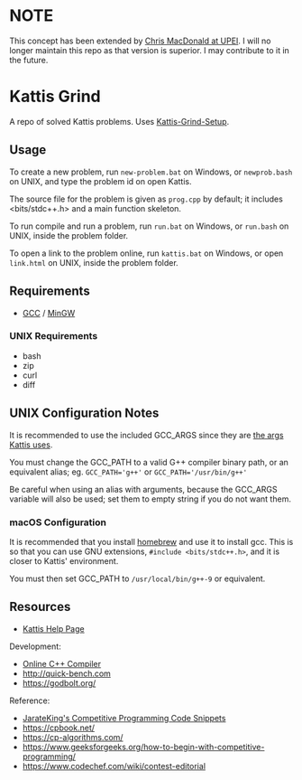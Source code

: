 # NOTE

This concept has been extended by [Chris MacDonald at UPEI](https://github.com/chrismacdonaldw/kattis-grind).
I will no longer maintain this repo as that version is superior. I may contribute to it in the future.

# Kattis Grind

A repo of solved Kattis problems. Uses [Kattis-Grind-Setup](https://github.com/JarateKing/Kattis-Grind-Setup).

## Usage

To create a new problem, run `new-problem.bat` on Windows, or `newprob.bash` on UNIX, and type the problem id on open Kattis.

The source file for the problem is given as `prog.cpp` by default; it includes <bits/stdc++.h> and a main function skeleton.

To run compile and run a problem, run `run.bat` on Windows, or `run.bash` on UNIX, inside the problem folder.

To open a link to the problem online, run `kattis.bat` on Windows, or open `link.html` on UNIX, inside the problem folder.

## Requirements

* [GCC](https://gcc.gnu.org/) / [MinGW](http://mingw.org/) 

### UNIX Requirements
* bash
* zip
* curl
* diff

## UNIX Configuration Notes

It is recommended to use the included GCC_ARGS since they are [the args Kattis uses](https://open.kattis.com/help/cpp).

You must change the GCC_PATH to a valid G++ compiler binary path, or an equivalent alias; eg. `GCC_PATH='g++'` or `GCC_PATH='/usr/bin/g++'`

Be careful when using an alias with arguments, because the GCC_ARGS variable will also be used; set them to empty string if you do not want them.

### macOS Configuration

It is recommended that you install [homebrew](https://brew.sh/) and use it to install gcc. This is so that you can use GNU extensions, `#include <bits/stdc++.h>`, and it is closer to Kattis' environment.

You must then set GCC_PATH to `/usr/local/bin/g++-9` or equivalent.

## Resources

* [Kattis Help Page](https://open.kattis.com/help)

Development:
* [Online C++ Compiler](https://www.onlinegdb.com/online_c++_compiler)
* http://quick-bench.com
* https://godbolt.org/

Reference:
* [JarateKing's Competitive Programming Code Snippets](https://github.com/JarateKing/Competitive-Programming-Snippets)
* https://cpbook.net/
* https://cp-algorithms.com/
* https://www.geeksforgeeks.org/how-to-begin-with-competitive-programming/
* https://www.codechef.com/wiki/contest-editorial

